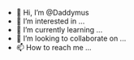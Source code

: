 - 👋 Hi, I’m @Daddymus
- 👀 I’m interested in ...
- 🌱 I’m currently learning ...
- 💞️ I’m looking to collaborate on ...
- 📫 How to reach me ...

<!---
Daddymus/Daddymus is a ✨ special ✨ repository because its `README.md` (this file) appears on your GitHub profile.
You can click the Preview link to take a look at your changes.
--->
